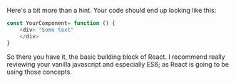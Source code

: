 Here's a bit more than a hint. Your code should end up looking like this:

```javascript
const YourComponent= function () {
    <div> "Some text" 
    </div>
}
```
So there you have it, the basic building block of React. I recommend really reviewing your vanilla javascript and especially ES6; as React is going to be using those concepts.
